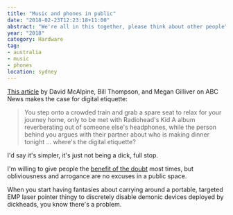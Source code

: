```yaml
---
title: "Music and phones in public"
date: "2018-02-23T12:23:18+11:00"
abstract: "We're all in this together, please think about other people"
year: "2018"
category: Hardware
tag:
- australia
- music
- phones
location: sydney
---
```

[This article] by David McAlpine, Bill Thompson, and Megan Gilliver on ABC News makes the case for digital etiquette:

> You step onto a crowded train and grab a spare seat to relax for your journey home, only to be met with Radiohead's Kid A album reverberating out of someone else's headphones, while the person behind you argues with their partner about who is making dinner tonight … where's the digital etiquette? 

I'd say it's simpler, it's just not being a dick, full stop.

I'm willing to give people the [benefit of the doubt] most times, but obliviousness and arrogance are no excuses in a public space.

When you start having fantasies about carrying around a portable, targeted EMP laser pointer thingy to discretely disable demonic devices deployed by dickheads, you know there's a problem.

[This article]: http://www.abc.net.au/news/2018-02-23/hearing-loss-public-transport-etiquette/9471738?WT.mc_id=newsmail&WT.tsrc=Newsmail
[benefit of the doubt]: https://rubenerd.com/not-attributing-motives-or-histories-to-people/


